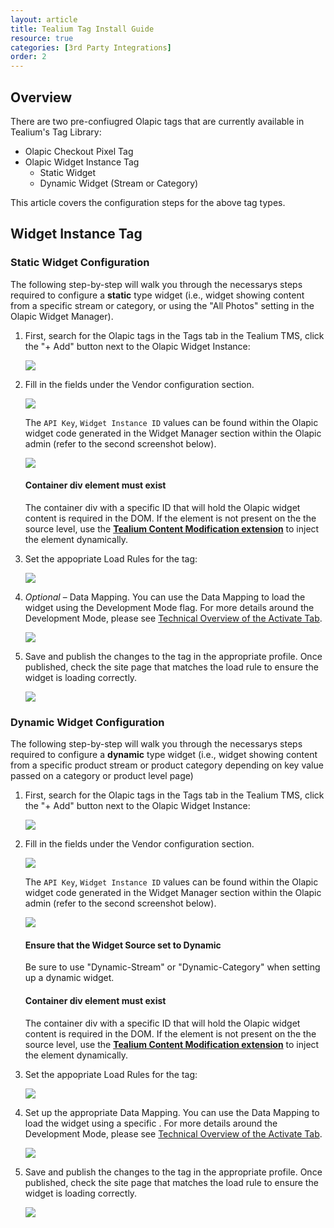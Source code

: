 ```yaml
---
layout: article
title: Tealium Tag Install Guide
resource: true
categories: [3rd Party Integrations]
order: 2
---
```


## Overview
There are two pre-confiugred Olapic tags that are currently available in Tealium's Tag Library:

* Olapic Checkout Pixel Tag
* Olapic Widget Instance Tag
  * Static Widget
  * Dynamic Widget (Stream or Category)

This article covers the configuration steps for the above tag types.

## Widget Instance Tag

### Static Widget Configuration

The following step-by-step will walk you through the necessarys steps required to configure a **static** type widget (i.e., widget showing content from a specific stream or category, or using the "All Photos" setting in the Olapic Widget Manager).

1. First, search for the Olapic tags in the Tags tab in the Tealium TMS, click the "+ Add" button next to the Olapic Widget Instance:

    ![](../img/tealium-tag-search.png)

2. Fill in the fields under the Vendor configuration section. 

    ![](../img/tealium-tag-widget-config.png)

    The `API Key`, `Widget Instance ID` values can be found within the Olapic widget code generated in the Widget Manager section within the Olapic admin (refer to the second screenshot below).

    ![](../img/tealium-tag-widget-instance.png)

    <div class="bs-callout bs-callout-warning">
      <h4>Container div element must exist</h4>
      The container div with a specific ID that will hold the Olapic widget content is required in the DOM. If the element is not present on the the source level, use the <a href="https://community.tealiumiq.com/t5/iQ-Tag-Management/Content-Modification-Extension/ta-p/12194>"><strong>Tealium Content Modification extension</strong></a> to inject the element dynamically.
    </div>

3. Set the appopriate Load Rules for the tag:

    ![](../img/tealium-tag-widget-loadrules.png)

4. *Optional* –  Data Mapping. You can use the Data Mapping to load the widget using the Development Mode flag. For more details around the Development Mode, please see [Technical Overview of the Activate Tab](https://olapic1.zendesk.com/hc/en-us/articles/218238663-Technical-Overview-of-the-Activate-Tab#Development-Mode).

    ![](../img/tealium-tag-widget-data-mapping.png)

5. Save and publish the changes to the tag in the appropriate profile. Once published, check the site page that matches the load rule to ensure the widget is loading correctly.

    ![](../img/tealium-tag-widget-homepage.png)

### Dynamic Widget Configuration

The following step-by-step will walk you through the necessarys steps required to configure a **dynamic** type widget (i.e., widget showing content from a specific product stream or product category depending on key value passed on a category or product level page)

1. First, search for the Olapic tags in the Tags tab in the Tealium TMS, click the "+ Add" button next to the Olapic Widget Instance:

    ![](../img/tealium-tag-search.png)

2. Fill in the fields under the Vendor configuration section. 

    ![](../img/tealium-tag-widget-config.png)

    The `API Key`, `Widget Instance ID` values can be found within the Olapic widget code generated in the Widget Manager section within the Olapic admin (refer to the second screenshot below).

    ![](../img/tealium-tag-widget-instance-dynamic.png)

    <div class="bs-callout bs-callout-warning">
      <h4>Ensure that the Widget Source set to Dynamic</h4>
      Be sure to use "Dynamic-Stream" or "Dynamic-Category" when setting up a dynamic widget.
    </div>

    <div class="bs-callout bs-callout-warning">
      <h4>Container div element must exist</h4>
      The container div with a specific ID that will hold the Olapic widget content is required in the DOM. If the element is not present on the the source level, use the <a href="https://community.tealiumiq.com/t5/iQ-Tag-Management/Content-Modification-Extension/ta-p/12194>"><strong>Tealium Content Modification extension</strong></a> to inject the element dynamically.
    </div>

3. Set the appopriate Load Rules for the tag:

    ![](../img/tealium-tag-widget-loadrules.png)

4. Set up the appropriate Data Mapping. You can use the Data Mapping to load the widget using a specific . For more details around the Development Mode, please see [Technical Overview of the Activate Tab](https://olapic1.zendesk.com/hc/en-us/articles/218238663-Technical-Overview-of-the-Activate-Tab#Development-Mode).

    ![](../img/tealium-tag-widget-data-mapping.png)

5. Save and publish the changes to the tag in the appropriate profile. Once published, check the site page that matches the load rule to ensure the widget is loading correctly.

    ![](../img/tealium-tag-widget-homepage.png)

